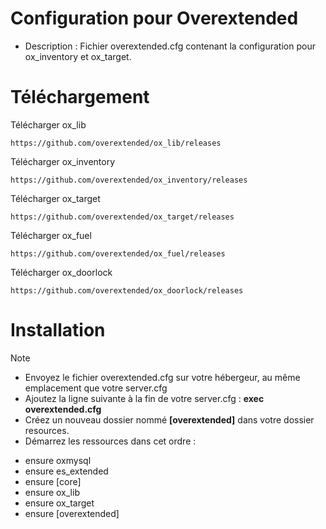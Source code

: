 # Configuration pour Overextended

- Description : Fichier overextended.cfg contenant la configuration pour ox_inventory et ox_target.


# Téléchargement

Télécharger ox_lib
```
https://github.com/overextended/ox_lib/releases
```

Télécharger ox_inventory
```
https://github.com/overextended/ox_inventory/releases
```

Télécharger ox_target
```
https://github.com/overextended/ox_target/releases
```

Télécharger ox_fuel
```
https://github.com/overextended/ox_fuel/releases
```

Télécharger ox_doorlock
```
https://github.com/overextended/ox_doorlock/releases
```

# Installation


> [!NOTE]
> - Envoyez le fichier overextended.cfg sur votre hébergeur, au même emplacement que votre server.cfg
> - Ajoutez la ligne suivante à la fin de votre server.cfg : **exec overextended.cfg**
> - Créez un nouveau dossier nommé **[overextended]** dans votre dossier resources. 
> - Démarrez les ressources dans cet ordre :

- ensure oxmysql 
- ensure es_extended 
- ensure [core] 
- ensure ox_lib 
- ensure ox_target 
- ensure [overextended]
